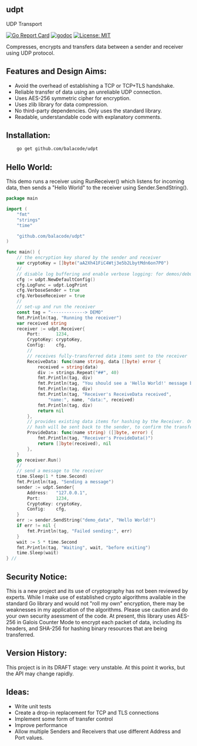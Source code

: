## udpt
UDP Transport

[![Go Report Card](https://goreportcard.com/badge/github.com/balacode/udpt)](https://goreportcard.com/report/github.com/balacode/udpt)
[![godoc](https://godoc.org/github.com/balacode/udpt?status.svg)](https://godoc.org/github.com/balacode/udpt)
[![License: MIT](https://img.shields.io/badge/License-MIT-blue.svg)](https://opensource.org/licenses/MIT)

Compresses, encrypts and transfers data between a sender and receiver using UDP protocol.

## Features and Design Aims:
- Avoid the overhead of establishing a TCP or TCP+TLS handshake.
- Reliable transfer of data using an unreliable UDP connection.
- Uses AES-256 symmetric cipher for encryption.
- Uses zlib library for data compression.
- No third-party dependencies. Only uses the standard library.
- Readable, understandable code with explanatory comments.

## Installation:

```bash
    go get github.com/balacode/udpt
```

## Hello World:

This demo runs a receiver using RunReceiver() which listens for incoming data,
then sends a "Hello World" to the receiver using Sender.SendString().

```go
package main

import (
    "fmt"
    "strings"
    "time"

    "github.com/balacode/udpt"
)

func main() {
    // the encryption key shared by the sender and receiver
    var cryptoKey = []byte("aA2Xh41FiC4Wtj3e5b2LbytMdn6on7P0")
    //
    // disable log buffering and enable verbose logging: for demos/debugging
    cfg := udpt.NewDefaultConfig()
    cfg.LogFunc = udpt.LogPrint
    cfg.VerboseSender = true
    cfg.VerboseReceiver = true
    //
    // set-up and run the receiver
    const tag = "-------------> DEMO"
    fmt.Println(tag, "Running the receiver")
    var received string
    receiver := udpt.Receiver{
        Port:      1234,
        CryptoKey: cryptoKey,
        Config:    cfg,
        //
        // receives fully-transferred data items sent to the receiver
        ReceiveData: func(name string, data []byte) error {
            received = string(data)
            div := strings.Repeat("##", 40)
            fmt.Println(tag, div)
            fmt.Println(tag, "You should see a 'Hello World!' message below:")
            fmt.Println(tag, div)
            fmt.Println(tag, "Receiver's ReceiveData received",
                "name:", name, "data:", received)
            fmt.Println(tag, div)
            return nil
        },
        // provides existing data items for hashing by the Receiver. Only the
        // hash will be sent back to the sender, to confirm the transfer.
        ProvideData: func(name string) ([]byte, error) {
            fmt.Println(tag, "Receiver's ProvideData()")
            return []byte(received), nil
        },
    }
    go receiver.Run()
    //
    // send a message to the receiver
    time.Sleep(1 * time.Second)
    fmt.Println(tag, "Sending a message")
    sender := udpt.Sender{
        Address:   "127.0.0.1",
        Port:      1234,
        CryptoKey: cryptoKey,
        Config:    cfg,
    }
    err := sender.SendString("demo_data", "Hello World!")
    if err != nil {
        fmt.Println(tag, "Failed sending:", err)
    }
    wait := 5 * time.Second
    fmt.Println(tag, "Waiting", wait, "before exiting")
    time.Sleep(wait)
} //                                                                        main
```

## Security Notice:
This is a new project and its use of cryptography has not been reviewed by experts. While I make use of established crypto algorithms available in the standard Go library and would not "roll my own" encryption, there may be weaknesses in my application of the algorithms. Please use caution and do your own security asessment of the code. At present, this library uses AES-256 in Galois Counter Mode to encrypt each packet of data, including its headers, and SHA-256 for hashing binary resources that are being transferred.

## Version History:
This project is in its DRAFT stage: very unstable. At this point it works, but the API may change rapidly.

## Ideas:
- Write unit tests
- Create a drop-in replacement for TCP and TLS connections
- Implement some form of transfer control
- Improve performance
- Allow multiple Senders and Receivers that use different Address and Port values.
